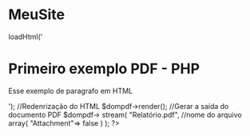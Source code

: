# MeuSite
<?php
use Dompdf\Dompdf;
require_once 'dompdf/autoload.inc.php';

//instanciar a classe dompdf
$dompdf= new Dompdf();
$dompdf->loadHtml('
<h1> Primeiro exemplo PDF - PHP </h1>
<p> Esse exemplo de paragrafo em HTML</p>
');

//Redenrização do HTML
$dompdf->render();

//Gerar a saída do documento PDF
$dompdf-> stream(
    "Relatório.pdf",  //nome do arquivo
    array(
        "Attachment"=> false
    )
);
?> 
